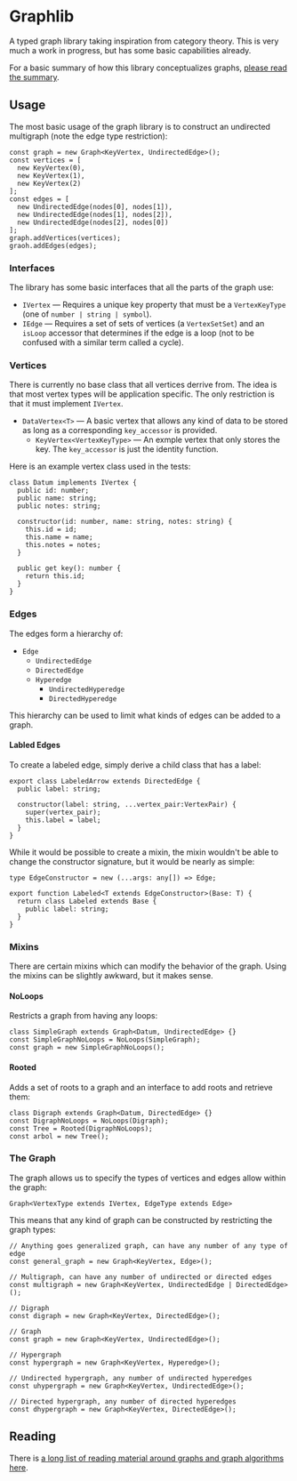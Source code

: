 # Graphlib

A typed graph library taking inspiration from category theory. This is very much
a work in progress, but has some basic capabilities already.

For a basic summary of how this library conceptualizes graphs, [please read the summary](docs/summary.md).

## Usage

The most basic usage of the graph library is to construct an undirected
multigraph (note the edge type restriction):

```
const graph = new Graph<KeyVertex, UndirectedEdge>();
const vertices = [
  new KeyVertex(0),
  new KeyVertex(1),
  new KeyVertex(2)
];
const edges = [
  new UndirectedEdge(nodes[0], nodes[1]),
  new UndirectedEdge(nodes[1], nodes[2]),
  new UndirectedEdge(nodes[2], nodes[0])
];
graph.addVertices(vertices);
graoh.addEdges(edges);
```

### Interfaces

The library has some basic interfaces that all the parts of the graph use:

* `IVertex` &mdash; Requires a unique key property that must be a `VertexKeyType`
(one of `number | string | symbol`).
* `IEdge` &mdash; Requires a set of sets of vertices (a `VertexSetSet`) and an
`isLoop` accessor that determines if the edge is a loop (not to be confused with
a similar term called a cycle).

### Vertices

There is currently no base class that all vertices derrive from. The idea is that
most vertex types will be application specific. The only restriction is that it
must implement `IVertex`.

* `DataVertex<T>` &mdash; A basic vertex that allows any kind of data to be stored
as long as a corresponding `key_accessor` is provided.
  * `KeyVertex<VertexKeyType>` &mdash; An exmple vertex that only stores the key.
  The `key_accessor` is just the identity function.

Here is an example vertex class used in the tests:

```
class Datum implements IVertex {
  public id: number;
  public name: string;
  public notes: string;

  constructor(id: number, name: string, notes: string) {
    this.id = id;
    this.name = name;
    this.notes = notes;
  }

  public get key(): number {
    return this.id;
  }
}
```

### Edges

The edges form a hierarchy of:

* `Edge`
  * `UndirectedEdge`
  * `DirectedEdge`
  * `Hyperedge`
    * `UndirectedHyperedge`
    * `DirectedHyperedge`

This hierarchy can be used to limit what kinds of edges can be added to a graph.

#### Labled Edges

To create a labeled edge, simply derive a child class that has a label:

```
export class LabeledArrow extends DirectedEdge {
  public label: string;

  constructor(label: string, ...vertex_pair:VertexPair) {
    super(vertex_pair);
    this.label = label;
  }
}
```

While it would be possible to create a mixin, the mixin wouldn't be able to change
the constructor signature, but it would be nearly as simple:

```
type EdgeConstructor = new (...args: any[]) => Edge;

export function Labeled<T extends EdgeConstructor>(Base: T) {
  return class Labeled extends Base {
    public label: string;
  }
}
```

### Mixins

There are certain mixins which can modify the behavior of the graph. Using the
mixins can be slightly awkward, but it makes sense.

#### NoLoops

Restricts a graph from having any loops:

```
class SimpleGraph extends Graph<Datum, UndirectedEdge> {}
const SimpleGraphNoLoops = NoLoops(SimpleGraph);
const graph = new SimpleGraphNoLoops();
```

#### Rooted

Adds a set of roots to a graph and an interface to add roots and retrieve them:

```
class Digraph extends Graph<Datum, DirectedEdge> {}
const DigraphNoLoops = NoLoops(Digraph);
const Tree = Rooted(DigraphNoLoops);
const arbol = new Tree();
```

### The Graph

The graph allows us to specify the types of vertices and edges allow within the
graph:

```
Graph<VertexType extends IVertex, EdgeType extends Edge>
```

This means that any kind of graph can be constructed by restricting the graph
types:

```
// Anything goes generalized graph, can have any number of any type of edge
const general_graph = new Graph<KeyVertex, Edge>();

// Multigraph, can have any number of undirected or directed edges
const multigraph = new Graph<KeyVertex, UndirectedEdge | DirectedEdge>();

// Digraph
const digraph = new Graph<KeyVertex, DirectedEdge>();

// Graph
const graph = new Graph<KeyVertex, UndirectedEdge>();

// Hypergraph
const hypergraph = new Graph<KeyVertex, Hyperedge>();

// Undirected hypergraph, any number of undirected hyperedges
const uhypergraph = new Graph<KeyVertex, UndirectedEdge>();

// Directed hypergraph, any number of directed hyperedges
const dhypergraph = new Graph<KeyVertex, DirectedEdge>();
```

## Reading

There is [a long list of reading material around graphs and graph algorithms here](docs/reading.md).